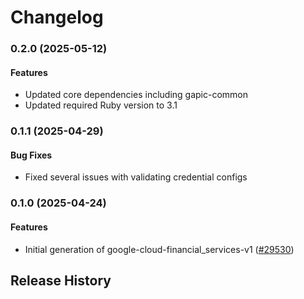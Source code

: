 # Changelog

### 0.2.0 (2025-05-12)

#### Features

* Updated core dependencies including gapic-common 
* Updated required Ruby version to 3.1 

### 0.1.1 (2025-04-29)

#### Bug Fixes

* Fixed several issues with validating credential configs 

### 0.1.0 (2025-04-24)

#### Features

* Initial generation of google-cloud-financial_services-v1 ([#29530](https://github.com/googleapis/google-cloud-ruby/issues/29530)) 

## Release History
